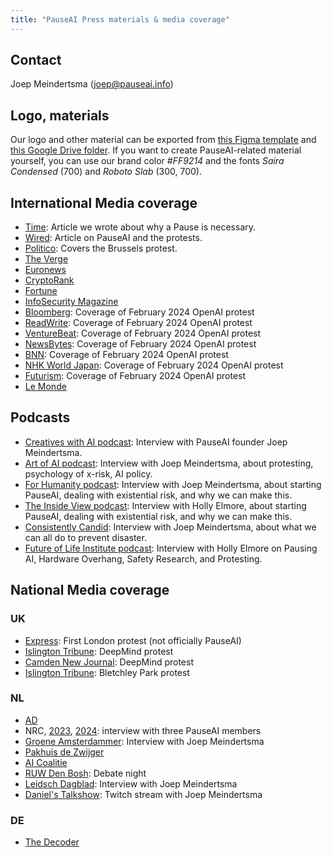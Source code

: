 ```yaml
---
title: "PauseAI Press materials & media coverage"
---
```


## Contact

Joep Meindertsma ([joep@pauseai.info](mailto:joep@pauseai.info))

## Logo, materials

Our logo and other material can be exported from [this Figma template](https://www.figma.com/community/file/1233064002969152026) and [this Google Drive folder](https://drive.google.com/drive/folders/1bQ_MZ8giK-Mee4ABkO0BgcFInaXruNpa?usp=sharing).
If you want to create PauseAI-related material yourself, you can use our brand color *#FF9214* and the fonts *Saira Condensed* (700) and *Roboto Slab* (300, 700).

## International Media coverage

- [Time](https://time.com/6295879/ai-pause-is-humanitys-best-bet-for-preventing-extinction/): Article we wrote about why a Pause is necessary.
- [Wired](https://www.wired.com/story/pause-ai-existential-risk/): Article on PauseAI and the protests.
- [Politico](https://www.politico.eu/article/microsoft-brussels-elon-musk-anti-ai-protesters-well-five-of-them-descend-on-brussels/): Covers the Brussels protest.
- [The Verge](https://www.theverge.com/2023/5/24/23735982/sam-altman-openai-superintelligent-benefits-talk-london-ucl-protests)
- [Euronews](https://www.euronews.com/next/2023/06/14/could-ai-lead-us-to-extinction-this-brussels-based-group-believes-so)
- [CryptoRank](https://cryptorank.io/news/feed/cbfc5-pause-ai-protest-ai-development)
- [Fortune](https://fortune.com/2023/05/24/openai-ceo-sam-altman-credits-elon-musk-with-teaching-him-the-importance-of-deep-tech-investing-but-he-has-no-interest-in-living-on-mars/)
- [InfoSecurity Magazine](https://www.infosecurity-magazine.com/news/uk-ai-safety-institute-blueprint/)
- [Bloomberg](https://www.bloomberg.com/news/newsletters/2024-02-13/ai-protest-at-openai-hq-in-san-francisco-focuses-on-military-work): Coverage of February 2024 OpenAI protest
- [ReadWrite](https://readwrite.com/stop-working-with-pentagon-openai-staff-face-protests/): Coverage of February 2024 OpenAI protest
- [VentureBeat](https://venturebeat.com/ai/protesters-gather-outside-openai-office-opposing-military-ai-and-agi/): Coverage of February 2024 OpenAI protest
- [NewsBytes](https://www.newsbytesapp.com/news/science/protestors-surround-openai-office-calling-for-ai-boycott/story): Coverage of February 2024 OpenAI protest
- [BNN](https://bnnbreaking.com/tech/openai-faces-protests-over-military-collaboration-and-agi-concerns): Coverage of February 2024 OpenAI protest
- [NHK World Japan](https://www3.nhk.or.jp/nhkworld/en/news/backstories/3047/): Coverage of February 2024 OpenAI protest
- [Futurism](https://futurism.com/protesters-swarm-openai): Coverage of February 2024 OpenAI protest
- [Le Monde](https://www.lemonde.fr/en/economy/article/2023/11/27/openai-the-beginnings-of-the-sam-altman-drama_6291282_19.html)

## Podcasts

- [Creatives with AI podcast](https://podcasters.spotify.com/pod/show/creativeswithai/episodes/15-AI-The-Race-Against-Time---Balancing-Progress-and-Potential-Catastrophe-with-Joep-Meinderstma-e28ln8a/a-aa9vpjp): Interview with PauseAI founder Joep Meindertsma.
- [Art of AI podcast](https://spotify.link/AggzYfcj8Db): Interview with Joep Meindertsma, about protesting, psychology of x-risk, AI policy.
- [For Humanity podcast](https://www.youtube.com/watch?v=BryJy9aL_LQ): Interview with Joep Meindertsma, about starting PauseAI, dealing with existential risk, and why we can make this.
- [The Inside View podcast](https://www.youtube.com/watch?v=5RyttfXTKfs): Interview with Holly Elmore, about starting PauseAI, dealing with existential risk, and why we can make this.
- [Consistently Candid](https://www.buzzsprout.com/2319950/share): Interview with Joep Meindertsma, about what we can all do to prevent disaster.
- [Future of Life Institute podcast](https://youtu.be/Q3eRy4t2oPQ?si=U9VxBs2D46oDUYJm): Interview with Holly Elmore on Pausing AI, Hardware Overhang, Safety Research, and Protesting.

## National Media coverage

### UK

- [Express](https://www.express.co.uk/news/uk/1775620/artificial-intelligence-extinction-google-chat-gpt): First London protest (not officially PauseAI)
- [Islington Tribune](https://www.islingtontribune.co.uk/article/watch-out-the-robots-are-coming): DeepMind protest
- [Camden New Journal](https://www.camdennewjournal.co.uk/article/:protesters-tell-tech-quarter-companies-to-press-pause-on-artificial-intelligence-research): DeepMind protest
- [Islington Tribune](https://www.islingtontribune.co.uk/article/what-happens-in-bletchley-stays-in): Bletchley Park protest

### NL

- [AD](https://www.ad.nl/tech/ai-rel-in-nieuw-zeeland-kook-app-prijst-dodelijk-chloorgas-aan-als-verfrissend-gerecht~a1aa3705/)
- NRC, [2023](https://www.nrc.nl/nieuws/2023/06/24/sterft-de-mensheid-uit-door-ai-dat-is-sciencefiction-a4168053), [2024](https://www.nrc.nl/nieuws/2024/02/16/ai-doomers-zijn-doodsbang-voor-de-computer-ai-zal-proberen-de-macht-over-te-nemen-a4190130): interview with three PauseAI members
- [Groene Amsterdammer](https://www.groene.nl/artikel/losgeslagen-superintelligentie): Interview with Joep Meindertsma
- [Pakhuis de Zwijger](https://dezwijger.nl/programma/ai-existential-risk-and-what-to-do-about-it)
- [AI Coalitie](https://nlaic.com/agenda/communitydag-invloed-van-ai-op-cultuur-en-media/)
- [RUW Den Bosh](https://ruwdenbosch.nl/paranoide-over-ai/): Debate night
- [Leidsch Dagblad](https://www.leidschdagblad.nl/cnt/dmf20231228_53324374): Interview with Joep Meindertsma
- [Daniel's Talkshow](https://www.twitch.tv/videos/2066712293?t=01h48m38s): Twitch stream with Joep Meindertsma

### DE

- [The Decoder](https://the-decoder.de/keine-super-ki-demonstranten-versammeln-sich-vor-dem-openai-buero/)
